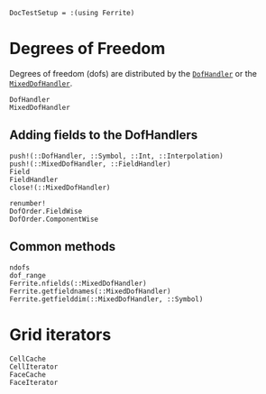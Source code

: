 ```@meta
DocTestSetup = :(using Ferrite)
```

# Degrees of Freedom
Degrees of freedom (dofs) are distributed by the [`DofHandler`](@ref) or the [`MixedDofHandler`](@ref).
```@docs
DofHandler
MixedDofHandler
```

## Adding fields to the DofHandlers
```@docs
push!(::DofHandler, ::Symbol, ::Int, ::Interpolation)
push!(::MixedDofHandler, ::FieldHandler)
Field
FieldHandler
close!(::MixedDofHandler)
```

```@docs
renumber!
DofOrder.FieldWise
DofOrder.ComponentWise
```

## Common methods
```@docs
ndofs
dof_range
Ferrite.nfields(::MixedDofHandler)
Ferrite.getfieldnames(::MixedDofHandler)
Ferrite.getfielddim(::MixedDofHandler, ::Symbol)
```

# Grid iterators
```@docs
CellCache
CellIterator
FaceCache
FaceIterator
```